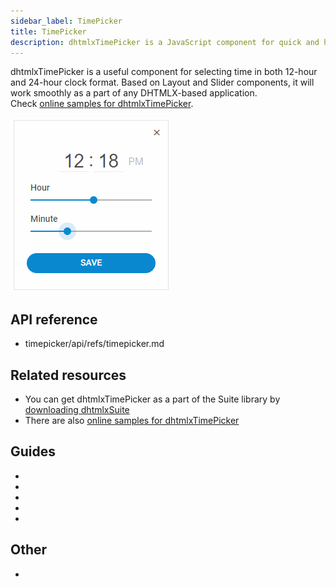 ```yaml
---
sidebar_label: TimePicker
title: TimePicker
description: dhtmlxTimePicker is a JavaScript component for quick and handy time selection either in 12-hour or 24-hour clock format.
---          
```


dhtmlxTimePicker is a useful component for selecting time in both 12-hour and 24-hour clock format. Based on Layout and Slider components, it will work smoothly as a part of any DHTMLX-based application.<br/>
Check [online samples for dhtmlxTimePicker](https://docs.dhtmlx.com/suite/samples/timepicker/). 

![](../assets/timepicker/dhx_timepicker.png)

## API reference

- timepicker/api/refs/timepicker.md

## Related resources

- You can get dhtmlxTimePicker as a part of the Suite library by [downloading dhtmlxSuite](https://dhtmlx.com/docs/products/dhtmlxSuite/download.shtml)          
- There are also [online samples for dhtmlxTimePicker](https://docs.dhtmlx.com/suite/samples/timepicker/)  

## Guides

- [](initialization.md)                  
- [](configuration.md)
- [](usage.md)    
- [](customization.md)
- [](handling_events.md)                      

## Other

- [](migration.md)

